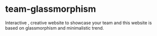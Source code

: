 # team-glassmorphism
Interactive , creative website to showcase your team and this website is based on glassmorphism and minimalistic trend.
